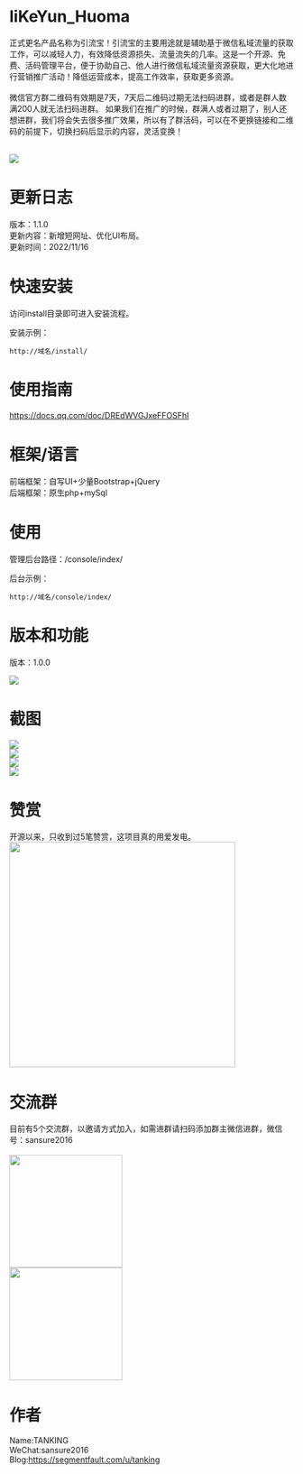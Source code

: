 # liKeYun_Huoma
正式更名产品名称为引流宝！引流宝的主要用途就是辅助基于微信私域流量的获取工作，可以减轻人力，有效降低资源损失、流量流失的几率。这是一个开源、免费、活码管理平台，便于协助自己、他人进行微信私域流量资源获取，更大化地进行营销推广活动！降低运营成本，提高工作效率，获取更多资源。
<br/><br/>
微信官方群二维码有效期是7天，7天后二维码过期无法扫码进群，或者是群人数满200人就无法扫码进群。
如果我们在推广的时候，群满人或者过期了，别人还想进群，我们将会失去很多推广效果，所以有了群活码，可以在不更换链接和二维码的前提下，切换扫码后显示的内容，灵活变换！<br/><br/>

<img src="https://t.focus-img.cn/sh740wsh/bbs/p2/b7d7929fb83fd2e7433d3db121fa8119.png" />

# 更新日志
版本：1.1.0<br/>
更新内容：新增短网址、优化UI布局。<br/>
更新时间：2022/11/16

# 快速安装
访问install目录即可进入安装流程。<br/>

安装示例：
```
http://域名/install/
```

# 使用指南
https://docs.qq.com/doc/DREdWVGJxeFFOSFhI <br/>

# 框架/语言
前端框架：自写UI+少量Bootstrap+jQuery<br/>
后端框架：原生php+mySql

# 使用
管理后台路径：/console/index/<br/>

后台示例：
```
http://域名/console/index/
```

# 版本和功能
版本：1.0.0<br/>

<img src="https://t.focus-img.cn/sh740wsh/bbs/p2/d9b26f158e879054a77473fdde52b473.png" />

# 截图
<img src="http://kycloud3.koyoo.cn/202211162235b202211161210351756.png" /><br/>
<img src="http://kycloud3.koyoo.cn/202211162c124202211161210569017.png" /><br/>
<img src="http://kycloud3.koyoo.cn/20221116d1904202211161211139639.png" /><br/>
<img src="http://kycloud3.koyoo.cn/20221116750d6202211161211223515.png" /><br/>

# 赞赏
开源以来，只收到过5笔赞赏，这项目真的用爱发电。<br/>
<img src="https://t.focus-img.cn/sh740wsh/bbs/p2/225f43ac4f79be0ea23309b470472f43.jpg" width="400" />

# 交流群
目前有5个交流群，以邀请方式加入，如需进群请扫码添加群主微信进群，微信号：sansure2016 <br/><br/>
<img src="https://t.focus-img.cn/sh740wsh/bbs/p2/64614a266dfdcb2b161dad4adacc7819.png" width="200" /><br/>
<img src="https://t.focus-img.cn/sh740wsh/bbs/p2/ab854aade88f5a0aaba1a366b9799d60.png" width="200" />

# 作者
Name:TANKING<br/>
WeChat:sansure2016<br/>
Blog:https://segmentfault.com/u/tanking<br/>
